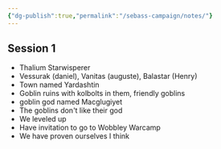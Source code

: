 ```yaml
---
{"dg-publish":true,"permalink":"/sebass-campaign/notes/"}
---
```


## Session 1
- Thalium Starwisperer
- Vessurak (daniel), Vanitas (auguste), Balastar (Henry)
- Town named Yardashtin
- Goblin ruins with kolbolts in them, friendly goblins
- goblin god named Macglugiyet
- The goblins don't like their god
- We leveled up
- Have invitation to go to Wobbley Warcamp
- We have proven ourselves I think